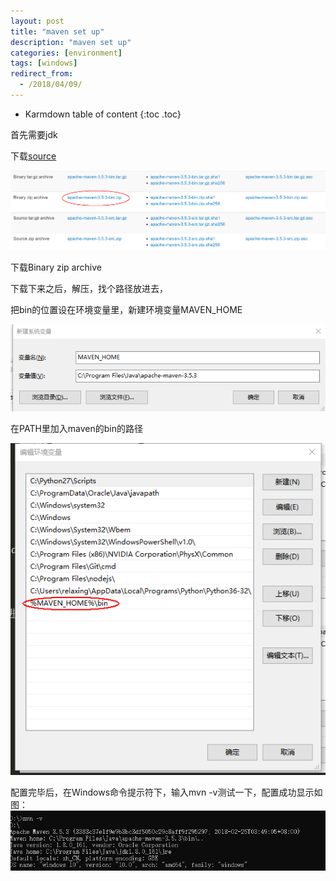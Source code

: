 ```yaml
---
layout: post
title: "maven set up"
description: "maven set up"
categories: [environment]
tags: [windows]
redirect_from:
  - /2018/04/09/
---
```


* Karmdown table of content
{:toc .toc}

首先需要jdk


下载[source](http://maven.apache.org/download.cgi)

![smiley](\assets\images\usedInBlogs\maven\1.png)

下载Binary zip archive

下载下来之后，解压，找个路径放进去， 

把bin的位置设在环境变量里，新建环境变量MAVEN_HOME

![smiley](\assets\images\usedInBlogs\maven\2.png)

在PATH里加入maven的bin的路径

![smiley](\assets\images\usedInBlogs\maven\3.png)

配置完毕后，在Windows命令提示符下，输入mvn -v测试一下，配置成功显示如图：
![smiley](\assets\images\usedInBlogs\maven\4.png)